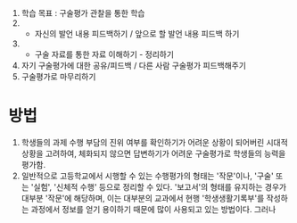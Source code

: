 1. 학습 목표 : 구술평가 관찰을 통한 학습
2.  - 자신의 발언 내용 피드백하기 / 앞으로 할 발언 내용 피드백 하기
3.  - 구술 자료를 통한 자료 이해하기 - 정리하기
4. 자기 구술평가에 대한 공유/피드백 / 다른 사람 구술평가 피드백해주기
5. 구술평가로 마무리하기


# 방법
1. 학생들의 과제 수행 부담의 진위 여부를 확인하기가 어려운 상황이 되어버린 시대적 상황을 고려하여, 체화되지 않으면 답변하기가 어려운 구술평가로 학생들의 능력을 평가함.
2. 일반적으로 고등학교에서 시행할 수 있는 수행평가의 형태는 '작문'이나, '구술' 또는 '실험', '신체적 수행' 등으로 정리할 수 있다. '보고서'의 형태를 유지하는 경우가 대부분 '작문'에 해당하며, 이는 대부분의 교과에서 현행 '학생생활기록부'를 작성하는 과정에서 정보를 얻기 용이하기 때문에 많이 사용되고 있는 방법이다. 그러나 
## 